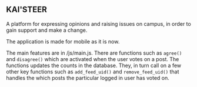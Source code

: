 ## KAI'STEER
A platform for expressing opinions and raising issues on campus, in order to gain support and make a change.

The application is made for mobile as it is now.

The main features are in /js/main.js. There are functions such as `agree()` and `disagree()` which are activated when the user votes on a post. The functions updates the counts in the database. They, in turn call on a few other key functions such as `add_feed_uid()` and `remove_feed_uid()` that handles the which posts the particular logged in user has voted on.
